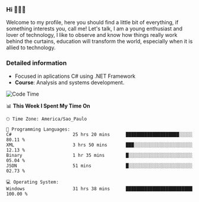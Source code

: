 


### Hi 🙋🏽‍♂️

Welcome to my profile, here you should find a little bit of everything, if something interests you, call me! Let's talk,
I am a young enthusiast and lover of technology, I like to observe and know how things really work behind the curtains, 
education will transform the world, especially when it is allied to technology.

### Detailed information
* Focused in aplications C# using .NET Framework
* **Course**: Analysis and systems development.

<!--START_SECTION:waka-->
![Code Time](http://img.shields.io/badge/Code%20Time-750%20hrs%2056%20mins-blue)

📊 **This Week I Spent My Time On** 

```text
🕑︎ Time Zone: America/Sao_Paulo

💬 Programming Languages: 
C#                       25 hrs 20 mins      ████████████████████░░░░░   80.11 % 
XML                      3 hrs 50 mins       ███░░░░░░░░░░░░░░░░░░░░░░   12.13 % 
Binary                   1 hr 35 mins        █░░░░░░░░░░░░░░░░░░░░░░░░   05.04 % 
JSON                     51 mins             █░░░░░░░░░░░░░░░░░░░░░░░░   02.73 % 

💻 Operating System: 
Windows                  31 hrs 38 mins      █████████████████████████   100.00 % 
```


<!--END_SECTION:waka-->


